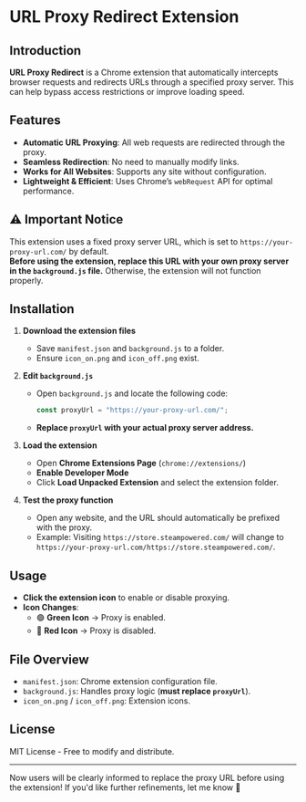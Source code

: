 # URL Proxy Redirect Extension

## Introduction
**URL Proxy Redirect** is a Chrome extension that automatically intercepts browser requests and redirects URLs through a specified proxy server. This can help bypass access restrictions or improve loading speed.

## Features
- **Automatic URL Proxying**: All web requests are redirected through the proxy.
- **Seamless Redirection**: No need to manually modify links.
- **Works for All Websites**: Supports any site without configuration.
- **Lightweight & Efficient**: Uses Chrome’s `webRequest` API for optimal performance.

## ⚠️ Important Notice
This extension uses a fixed proxy server URL, which is set to `https://your-proxy-url.com/` by default.  
**Before using the extension, replace this URL with your own proxy server in the `background.js` file.** Otherwise, the extension will not function properly.

## Installation
1. **Download the extension files**
   - Save `manifest.json` and `background.js` to a folder.
   - Ensure `icon_on.png` and `icon_off.png` exist.

2. **Edit `background.js`**
   - Open `background.js` and locate the following code:
     ```javascript
     const proxyUrl = "https://your-proxy-url.com/";
     ```
   - **Replace `proxyUrl` with your actual proxy server address.**

3. **Load the extension**
   - Open **Chrome Extensions Page** (`chrome://extensions/`)
   - **Enable Developer Mode**
   - Click **Load Unpacked Extension** and select the extension folder.

4. **Test the proxy function**
   - Open any website, and the URL should automatically be prefixed with the proxy.
   - Example: Visiting `https://store.steampowered.com/` will change to `https://your-proxy-url.com/https://store.steampowered.com/`.

## Usage
- **Click the extension icon** to enable or disable proxying.
- **Icon Changes**:
  - 🟢 **Green Icon** → Proxy is enabled.
  - 🔴 **Red Icon** → Proxy is disabled.

## File Overview
- `manifest.json`: Chrome extension configuration file.
- `background.js`: Handles proxy logic (**must replace `proxyUrl`**).
- `icon_on.png` / `icon_off.png`: Extension icons.

## License
MIT License - Free to modify and distribute.

---

Now users will be clearly informed to replace the proxy URL before using the extension! If you'd like further refinements, let me know 🚀  
